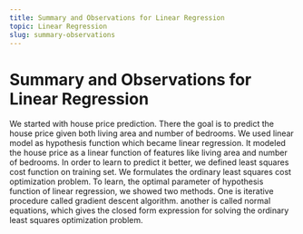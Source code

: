 ```yaml
---
title: Summary and Observations for Linear Regression
topic: Linear Regression
slug: summary-observations
---
```


# Summary and Observations for Linear Regression

We started with house price prediction. There the goal is to predict the house price given both living area and number of bedrooms. We used linear model as hypothesis function which became linear regression. It modeled the house price as a linear function of features like living area and number of bedrooms. In order to learn to predict it better, we defined least squares cost function on training set. We formulates the ordinary least squares cost optimization problem. To learn, the optimal parameter of hypothesis function of linear regression, we showed two methods. One is iterative procedure called  gradient descent algorithm. another is called normal equations, which gives the closed form expression for solving the ordinary least squares optimization problem.
